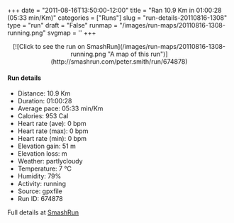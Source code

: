 +++
date = "2011-08-16T13:50:00-12:00"
title = "Ran 10.9 Km in 01:00:28 (05:33 min/Km)"
categories = ["Runs"]
slug = "run-details-20110816-1308"
type = "run"
draft = "False"
runmap = "/images/run-maps/20110816-1308-running.png"
svgmap = '<polyline points="7 61, 12 58, 15 54, 15 51, 13 49, 13 46, 6 44, 4 41, 1 39, 7 42, 15 43, 18 44, 22 46, 24 47, 32 49, 47 49, 57 51, 58 51, 62 53, 69 59, 75 62, 80 62, 93 59, 97 57, 100 54, 93 59, 84 61, 76 62, 72 61, 67 58, 59 51, 56 50, 45 49, 37 49, 31 48, 16 43, 3 40, 2 39, 0 41, 1 43, 4 44, 9 44, 9 46, 12 49">'
+++



<!--more-->

<center>
[![Click to see the run on SmashRun](/images/run-maps/20110816-1308-running.png "A map of this run")](http://smashrun.com/peter.smith/run/674878)
</center>

#### Run details

* Distance: 10.9 Km
* Duration: 01:00:28
* Average pace: 05:33 min/Km
* Calories: 953 Cal
* Heart rate (ave): 0 bpm
* Heart rate (max): 0 bpm
* Heart rate (min): 0 bpm
* Elevation gain: 51 m
* Elevation loss:  m
* Weather: partlycloudy
* Temperature: 7 &deg;C
* Humidity: 79%
* Activity: running
* Source: gpxfile
* Run ID: 674878

Full details at [SmashRun](http://smashrun.com/peter.smith/run/674878)